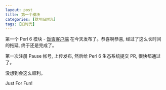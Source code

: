 ```yaml
---
layout: post
title: 第一个模块
categories: [默写旧时光]
tags: [旧时光]
---
```


第一个 Perl 6 模块 - [饭否客户端](https://github.com/ohmycloud/fanfou-p6) 在今天发布了。恭喜啊恭喜, 经过了这么长时间的拖延, 终于还是完成了。  

第一次注册 Pause 帐号, 上传发布, 然后给 Perl 6 生态系统提交 PR, 很快都通过了。

没想到会这么顺利。

Just For Fun!
